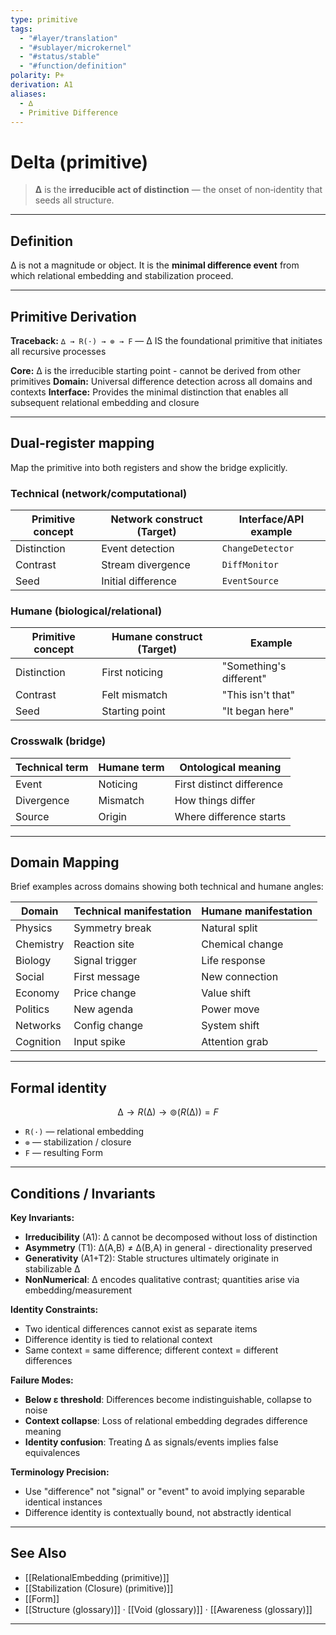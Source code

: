 ```yaml
---
type: primitive
tags:
  - "#layer/translation"
  - "#sublayer/microkernel"
  - "#status/stable"
  - "#function/definition"
polarity: P+
derivation: A1
aliases:
  - ∆
  - Primitive Difference
---
```


# Delta (primitive)

> **∆** is the **irreducible act of distinction** — the onset of non‑identity that seeds all structure.

---

## Definition

∆ is not a magnitude or object. It is the **minimal difference event** from which relational embedding and stabilization proceed.

---

## Primitive Derivation

**Traceback:** `∆ → R(·) → ⊚ → F` — ∆ IS the foundational primitive that initiates all recursive processes

**Core:** ∆ is the irreducible starting point - cannot be derived from other primitives
**Domain:** Universal difference detection across all domains and contexts
**Interface:** Provides the minimal distinction that enables all subsequent relational embedding and closure

---

## Dual‑register mapping

Map the primitive into both registers and show the bridge explicitly.

### Technical (network/computational)

| Primitive concept | Network construct (Target) | Interface/API example |
|------------------|---------------------------|----------------------|
| Distinction | Event detection | `ChangeDetector` |
| Contrast | Stream divergence | `DiffMonitor` |
| Seed | Initial difference | `EventSource` |

### Humane (biological/relational)

| Primitive concept | Humane construct (Target) | Example |
|------------------|---------------------------|---------|
| Distinction | First noticing | "Something's different" |
| Contrast | Felt mismatch | "This isn't that" |
| Seed | Starting point | "It began here" |

### Crosswalk (bridge)

| Technical term | Humane term | Ontological meaning |
|---------------|-------------|-------------------|
| Event | Noticing | First distinct difference |
| Divergence | Mismatch | How things differ |
| Source | Origin | Where difference starts |

---

## Domain Mapping

Brief examples across domains showing both technical and humane angles:

| Domain | Technical manifestation | Humane manifestation |
|--------|------------------------|---------------------|
| Physics | Symmetry break | Natural split |
| Chemistry | Reaction site | Chemical change |
| Biology | Signal trigger | Life response |
| Social | First message | New connection |
| Economy | Price change | Value shift |
| Politics | New agenda | Power move |
| Networks | Config change | System shift |
| Cognition | Input spike | Attention grab |

---

## Formal identity

$$
∆ \to R(∆) \to ⊚(R(∆)) = F
$$

- `R(·)` — relational embedding
- `⊚` — stabilization / closure
- `F` — resulting Form

---

## Conditions / Invariants

**Key Invariants:**
- **Irreducibility** (A1): ∆ cannot be decomposed without loss of distinction
- **Asymmetry** (T1): ∆(A,B) ≠ ∆(B,A) in general - directionality preserved
- **Generativity** (A1+T2): Stable structures ultimately originate in stabilizable ∆
- **NonNumerical**: ∆ encodes qualitative contrast; quantities arise via embedding/measurement

**Identity Constraints:**
- Two identical differences cannot exist as separate items
- Difference identity is tied to relational context
- Same context = same difference; different context = different differences

**Failure Modes:**
- **Below ε threshold**: Differences become indistinguishable, collapse to noise
- **Context collapse**: Loss of relational embedding degrades difference meaning
- **Identity confusion**: Treating ∆ as signals/events implies false equivalences

**Terminology Precision:**
- Use "difference" not "signal" or "event" to avoid implying separable identical instances
- Difference identity is contextually bound, not abstractly identical

---

## See Also

- [[RelationalEmbedding (primitive)]]
- [[Stabilization (Closure) (primitive)]]
- [[Form]]
- [[Structure (glossary)]] · [[Void (glossary)]] · [[Awareness (glossary)]]

---

